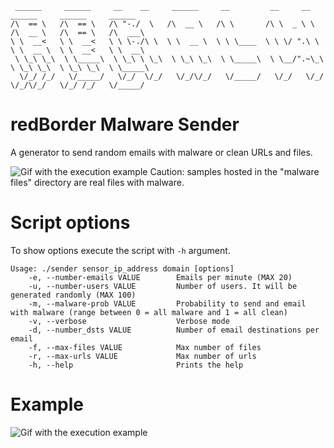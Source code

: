 ```
 ______     ______     __    __     ______     __         __     __     ______     ______     ______    
/\  == \   /\  == \   /\ "-./  \   /\  __ \   /\ \       /\ \  _ \ \   /\  __ \   /\  == \   /\  ___\   
\ \  __<   \ \  __<   \ \ \-./\ \  \ \  __ \  \ \ \____  \ \ \/ ".\ \  \ \  __ \  \ \  __<   \ \  __\   
 \ \_\ \_\  \ \_____\  \ \_\ \ \_\  \ \_\ \_\  \ \_____\  \ \__/".~\_\  \ \_\ \_\  \ \_\ \_\  \ \_____\
  \/_/ /_/   \/_____/   \/_/  \/_/   \/_/\/_/   \/_____/   \/_/   \/_/   \/_/\/_/   \/_/ /_/   \/_____/
```                                                                                                        

# redBorder Malware Sender

A generator to send random emails with malware or clean URLs and files.

![Gif with the execution example](http://www.azurecoast.com/wp-content/uploads/2013/01/Stop-Viruses-and-Malware.png)
Caution: samples hosted in the "malware files" directory are real files with malware.

# Script options

To show options execute the script with `-h` argument.

```
Usage: ./sender sensor_ip_address domain [options]
    -e, --number-emails VALUE        Emails per minute (MAX 20)
    -u, --number-users VALUE         Number of users. It will be generated randomly (MAX 100)
    -m, --malware-prob VALUE         Probability to send and email with malware (range between 0 = all malware and 1 = all clean)
    -v, --verbose                    Verbose mode
    -d, --number_dsts VALUE          Number of email destinations per email
    -f, --max-files VALUE            Max number of files
    -r, --max-urls VALUE             Max number of urls
    -h, --help                       Prints the help
```

# Example

![Gif with the execution example](https://gitlab.redborder.lan/uploads/web-developers/redborder-malware-sender/76954f633c/malware.gif)
